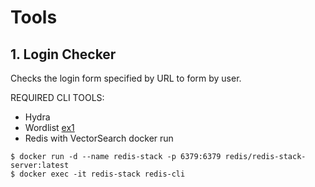 # Tools
## 1. Login Checker
Checks the login form specified by URL to form by user.

REQUIRED CLI TOOLS:
* Hydra
* Wordlist [ex1](https://github.com/kkrypt0nn/wordlists/tree/main/passwords)
* Redis with VectorSearch docker run
```console 
$ docker run -d --name redis-stack -p 6379:6379 redis/redis-stack-server:latest
$ docker exec -it redis-stack redis-cli
```